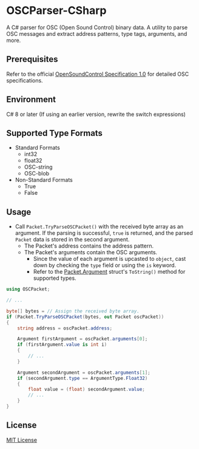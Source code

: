 # OSCParser-CSharp
A C# parser for OSC (Open Sound Control) binary data. A utility to parse OSC messages and extract address patterns, type tags, arguments, and more.

## Prerequisites
Refer to the official [OpenSoundControl Specification 1.0](https://opensoundcontrol.stanford.edu/spec-1_0.html) for detailed OSC specifications.

## Environment
C# 8 or later (If using an earlier version, rewrite the switch expressions)

## Supported Type Formats
- Standard Formats
  - int32
  - float32
  - OSC-string
  - OSC-blob
- Non-Standard Formats
  - True
  - False

## Usage
- Call `Packet.TryParseOSCPacket()` with the received byte array as an argument. If the parsing is successful, `true` is returned, and the parsed `Packet` data is stored in the second argument.
  - The Packet's address contains the address pattern.
  - The Packet's arguments contain the OSC arguments.
    - Since the value of each argument is upcasted to `object`, cast down by checking the `type` field or using the `is` keyword.
    - Refer to the [Packet.Argument](./OSCPacket.cs) struct's `ToString()` method for supported types.
```csharp
using OSCPacket;

// ...

byte[] bytes = // Assign the received byte array.
if (Packet.TryParseOSCPacket(bytes, out Packet oscPacket))
{
    string address = oscPacket.address;

    Argument firstArgument = oscPacket.arguments[0];
    if (firstArgument.value is int i)
    {
        // ...
    }

    Argument secondArgument = oscPacket.arguments[1];
    if (secondArgument.type == ArgumentType.Float32)
    {
        float value = (float) secondArgument.value;
        // ...
    }
}
```

## License
[MIT License](./LICENSE)
